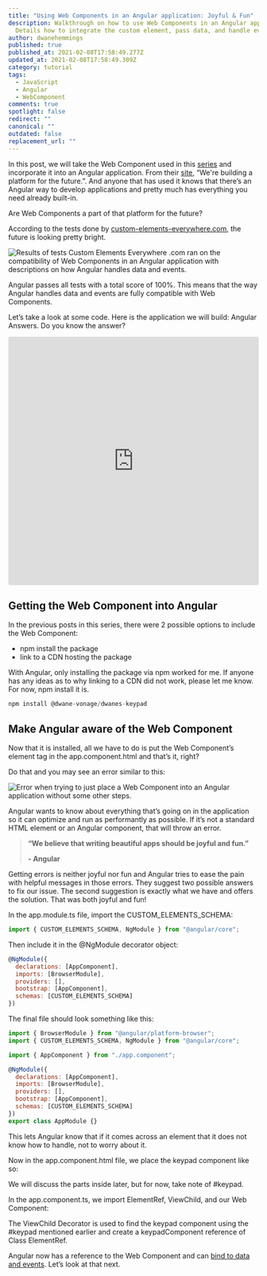 ```yaml
---
title: "Using Web Components in an Angular application: Joyful & Fun"
description: Walkthrough on how to use Web Components in an Angular application.
  Details how to integrate the custom element, pass data, and handle events.
author: dwanehemmings
published: true
published_at: 2021-02-08T17:58:49.277Z
updated_at: 2021-02-08T17:58:49.309Z
category: tutorial
tags:
  - JavaScript
  - Angular
  - WebComponent
comments: true
spotlight: false
redirect: ""
canonical: ""
outdated: false
replacement_url: ""
---
```





In this post, we will take the Web Component used in this [series](https://learn.vonage.com/authors/dwanehemmings/) and incorporate it into an Angular application. From their [site](https://angular.io/), “We're building a platform for the future.”. And anyone that has used it knows that there’s an Angular way to develop applications and pretty much has everything you need already built-in.

Are Web Components a part of that platform for the future?

According to the tests done by [custom-elements-everywhere.com](https://custom-elements-everywhere.com), the future is looking pretty bright.

![Results of tests Custom Elements Everywhere .com ran on the compatibility of Web Components in an Angular application with descriptions on how Angular handles data and events.](/content/blog/using-web-components-in-an-angular-application-joyful-fun/custom-elements-everywhere-angular.jpg "Custom-Elements-Everywhere.com Angular results")

Angular passes all tests with a total score of 100%. This means that the way Angular handles data and events are fully compatible with Web Components.

Let’s take a look at some code. Here is the application we will build: Angular Answers. Do you know the answer?

<iframe src="https://codesandbox.io/embed/agitated-leavitt-rzs14?fontsize=14&hidenavigation=1&module=%2Fsrc%2Fapp%2Fapp.component.ts&theme=dark"
     style="width:100%; height:500px; border:0; border-radius: 4px; overflow:hidden;"
     title="agitated-leavitt-rzs14"
     allow="accelerometer; ambient-light-sensor; camera; encrypted-media; geolocation; gyroscope; hid; microphone; midi; payment; usb; vr; xr-spatial-tracking"
     sandbox="allow-forms allow-modals allow-popups allow-presentation allow-same-origin allow-scripts"
   ></iframe>

## Getting the Web Component into Angular

In the previous posts in this series, there were 2 possible options to include the Web Component:

* npm install the package
* link to a CDN hosting the package

With Angular, only installing the package via npm worked for me. If anyone has any ideas as to why linking to a CDN did not work, please let me know. For now, npm install it is.

```javascript
npm install @dwane-vonage/dwanes-keypad
```

## Make Angular aware of the Web Component

Now that it is installed, all we have to do is put the Web Component’s element tag in the app.component.html and that’s it, right?

Do that and you may see an error similar to this:

![Error when trying to just place a Web Component into an Angular application without some other steps.](/content/blog/using-web-components-in-an-angular-application-joyful-fun/custom_elements_schema-error.jpg "Template parse error")

Angular wants to know about everything that’s going on in the application so it can optimize and run as performantly as possible. If it’s not a standard HTML element or an Angular component, that will throw an error.

> **“We believe that writing beautiful apps should be joyful and fun.”**
>
> **\- Angular**

Getting errors is neither joyful nor fun and Angular tries to ease the pain with helpful messages in those errors. They suggest two possible answers to fix our issue. The second suggestion is exactly what we have and offers the solution. That was both joyful and fun!

In the app.module.ts file, import the CUSTOM_ELEMENTS_SCHEMA:
```javascript
import { CUSTOM_ELEMENTS_SCHEMA, NgModule } from "@angular/core";
```

Then include it in the @NgModule decorator object:
```javascript
@NgModule({
  declarations: [AppComponent],
  imports: [BrowserModule],
  providers: [],
  bootstrap: [AppComponent],
  schemas: [CUSTOM_ELEMENTS_SCHEMA]
})
```

The final file should look something like this:
```javascript
import { BrowserModule } from "@angular/platform-browser";
import { CUSTOM_ELEMENTS_SCHEMA, NgModule } from "@angular/core";

import { AppComponent } from "./app.component";

@NgModule({
  declarations: [AppComponent],
  imports: [BrowserModule],
  providers: [],
  bootstrap: [AppComponent],
  schemas: [CUSTOM_ELEMENTS_SCHEMA]
})
export class AppModule {}
```

This lets Angular know that if it comes across an element that it does not know how to handle, not to worry about it.

Now in the app.component.html file, we place the keypad component like so:


We will discuss the parts inside later, but for now, take note of #keypad.

In the app.component.ts, we import ElementRef, ViewChild, and our Web Component:

The ViewChild Decorator is used to find the keypad component using the #keypad mentioned earlier and create a keypadComponent reference of Class ElementRef.

Angular now has a reference to the Web Component and can [bind to data and events](https://angular.io/guide/binding-syntax). Let’s look at that next.

